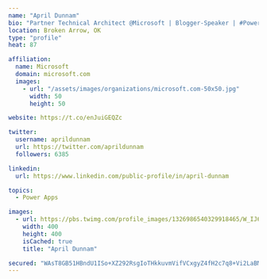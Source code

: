 ```yaml
---
name: "April Dunnam"
bio: "Partner Technical Architect @Microsoft | Blogger-Speaker | #PowerApps, #PowerAutomate, #Office365, #SharePoint | #WIT | #Karaoke Queen"
location: Broken Arrow, OK
type: "profile"
heat: 87

affiliation:
  name: Microsoft
  domain: microsoft.com
  images:
    - url: "/assets/images/organizations/microsoft.com-50x50.jpg"
      width: 50
      height: 50

website: https://t.co/enJuiGEQZc

twitter:
  username: aprildunnam
  url: https://twitter.com/aprildunnam
  followers: 6385

linkedin:
  url: https://www.linkedin.com/public-profile/in/april-dunnam

topics:
  - Power Apps

images:
  - url: https://pbs.twimg.com/profile_images/1326986540329918465/W_IJ6Ih2_400x400.jpg
    width: 400
    height: 400
    isCached: true
    title: "April Dunnam"

secured: "WAsT8GB51HBndU1ISo+XZ292RsgIoTHkkuvmVifVCxgyZ4fH2c7q8+Vi2LaBM3Y8sarGOmWdD6nE6qsmYxWnnXJm2LpcUbjVmZpdhBUSvIGb1ln88uVvmUNxNgMbIln7rPEo4tO89DDlcQ1zkClAs9Yye8BcpF/GSnUFU86mv3gthVWoKT8rRVQPDlVOpSZp51dTOdgjipO7UuQNKTs7pJ3nMVdgA5gPUMFRBMu/wYFayoDxVwL6Ev38aTXB0nKUbTcGMju9UJNouF37V0AdPVnOBNbwpYQLnAdtUM/43yzITGguKjkj8j+fTeO/8fmLbbgMOKWNqBOwwDtwcmgok/iX1fSEGjXBbsh4yKjA/EPqiYL9kWMuKHTU4cpOhWigARogK0pUblOy0J2Xo8DU7ZVcTs11uPEgtiWPq88rOSs=;euiavz2qpCfz0RdvsL5naA=="
---
```


